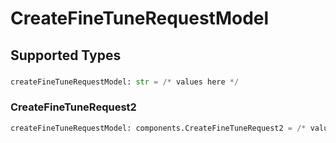 # CreateFineTuneRequestModel


## Supported Types

### 

```python
createFineTuneRequestModel: str = /* values here */
```

### CreateFineTuneRequest2

```python
createFineTuneRequestModel: components.CreateFineTuneRequest2 = /* values here */
```

